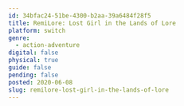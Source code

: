 ```yaml
---
id: 34bfac24-51be-4300-b2aa-39a6484f28f5
title: RemiLore: Lost Girl in the Lands of Lore
platform: switch
genre:
  - action-adventure
digital: false
physical: true
guide: false
pending: false
posted: 2020-06-08
slug: remilore-lost-girl-in-the-lands-of-lore
---
```

